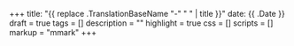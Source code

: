 +++
title: "{{ replace .TranslationBaseName "-" " " | title }}"
date: {{ .Date }}
draft = true
tags = []
description = ""
highlight = true
css = []
scripts = []
markup = "mmark"
+++

